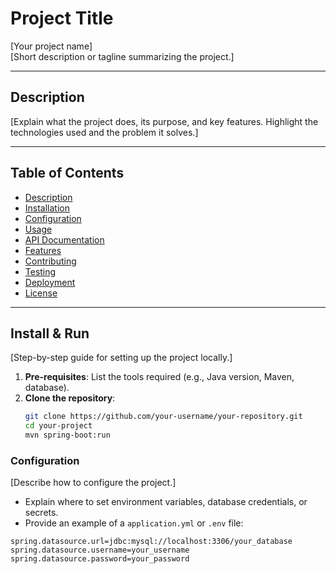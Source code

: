 # Project Title
[Your project name]  
[Short description or tagline summarizing the project.]

---

## Description
[Explain what the project does, its purpose, and key features. Highlight the technologies used and the problem it solves.]

---

## Table of Contents
- [Description](#description)
- [Installation](#installation)
- [Configuration](#configuration)
- [Usage](#usage)
- [API Documentation](#api-documentation)
- [Features](#features)
- [Contributing](#contributing)
- [Testing](#testing)
- [Deployment](#deployment)
- [License](#license)

---

## Install & Run
[Step-by-step guide for setting up the project locally.]
1. **Pre-requisites**: List the tools required (e.g., Java version, Maven, database).
2. **Clone the repository**: 
   ```bash
   git clone https://github.com/your-username/your-repository.git
   cd your-project
   mvn spring-boot:run


### Configuration
[Describe how to configure the project.]

- Explain where to set environment variables, database credentials, or secrets.
- Provide an example of a `application.yml` or `.env` file:

```properties
spring.datasource.url=jdbc:mysql://localhost:3306/your_database
spring.datasource.username=your_username
spring.datasource.password=your_password

